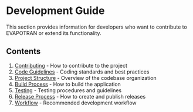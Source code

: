 # Development Guide

This section provides information for developers who want to contribute to EVAPOTRAN or extend its functionality.

## Contents

1. [Contributing](contributing.md) - How to contribute to the project
2. [Code Guidelines](code-guidelines.md) - Coding standards and best practices
3. [Project Structure](project-structure.md) - Overview of the codebase organization
4. [Build Process](build-process.md) - How to build the application
5. [Testing](testing.md) - Testing procedures and guidelines
6. [Release Process](release-process.md) - How to create and publish releases
7. [Workflow](workflow.md) - Recommended development workflow